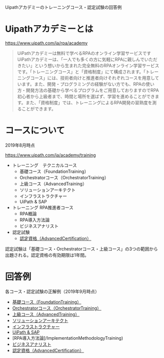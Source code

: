 Uipathアカデミーのトレーニングコース・認定試験の回答例

# Uipathアカデミーとは

https://www.uipath.com/ja/rpa/academy

> UiPathアカデミーは無料で学べるRPAのオンライン学習サービスです
UiPathアカデミーは、「一人でも多くの方に気軽にRPAに親しんでいただきたい」という想いから生まれた完全無料のRPAオンライン学習サービスです。「トレーニングコース」と「資格制度」にて構成されます。「トレーニングコース」には、技術者向けと推進者向けそれぞれコースを用意しています。また、開発・プログラミングの経験がない方でも、RPAの使い方・開発方法の基礎から学べるプログラムをご用意しておりますのでRPA初心者から上級者まで、時間と場所を選ばず、学習を進めることができます。また、「資格制度」では、トレーニングによるRPA開発の習熟度を測ることができます。



# コースについて

2019年8月時点

https://www.uipath.com/ja/academy/training


- トレーニング　テクニカルコース
  - 基礎コース（FoundationTraining）
  - Orchestratorコース（OrchestratorTraining）
  - 上級コース（AdvancedTraining）
  - ソリューションアーキテクト
  - インフラストラクチャー
  - UiPath & SAP
- トレーニング RPA推進者コース
  - RPA概論
  - RPA導入方法論
  - ビジネスアナリスト
- 認定試験
  - [認定資格（AdvancedCertification）](https://www.uipath.com/rpa/academy/certifications?hsCtaTracking=3c2c1152-08c6-4ba3-9673-121b2d243d0d%7C6b850463-daf5-4c29-a8a1-3268d60045f5)

認定試験は「基礎コース・Orchestratorコース・上級コース」の3つの範囲から出題される。認定資格の有効期限は1年間。


# 回答例

各コース・認定試験の正解例（2019年9月時点）

- [基礎コース（FoundationTraining）](/FoundationTraining)
- [Orchestratorコース（OrchestratorTraining）](/OrchestratorTraining)
- [上級コース（AdvancedTraining）](/AdvancedTraining)
- [ソリューションアーキテクト](/SolutionArchitectTraining)
- [インフラストラクチャー](/InfrastructureTraining)
- [UiPath & SAP](/SAPAutomationTraining)
- [RPA導入方法論]/ImplementationMethodologyTraining)
- [ビジネスアナリスト](/BusinessAnalystTraining)
- [認定資格（AdvancedCertification）](/AdvancedCertification)
